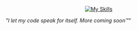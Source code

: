 <div align="center"> 

[![My Skills](https://skillicons.dev/icons?i=linux,bash,github,md,cloudflare,neovim,debian,apple,windows&perline=10)](https://skillicons.dev)
</div>


*"I let my code speak for itself. More coming soon™"*

